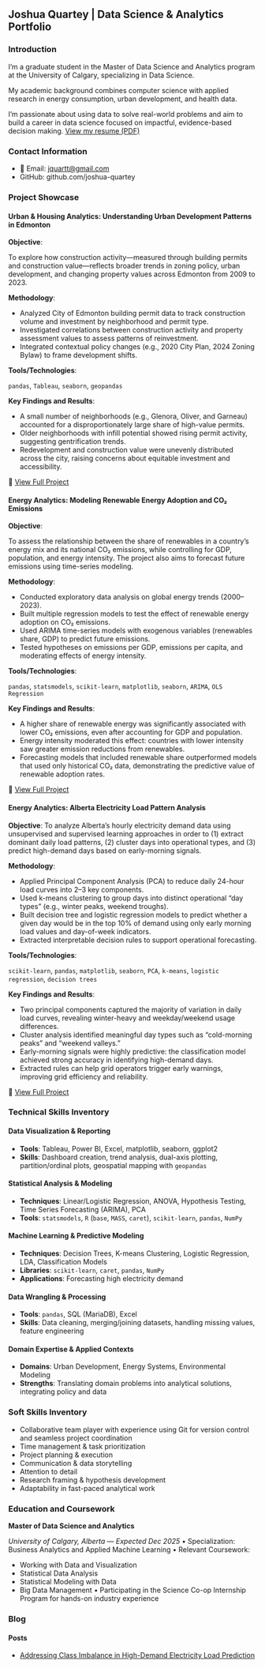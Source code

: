 ## Joshua Quartey | Data Science &amp; Analytics Portfolio
### Introduction
I’m a graduate student in the Master of Data Science and Analytics program at the University of Calgary, specializing in Data Science.

My academic background combines computer science with applied research in energy consumption, urban development, and health data.

I’m passionate about using data to solve real-world problems and aim to build a career in data science focused on impactful, evidence-based decision making.
<a href="assets/files/Resume.pdf" target="_blank">View my resume (PDF)</a>

### Contact Information
* 📧 Email: jquartt@gmail.com
* GitHub: github.com/joshua-quartey
 
### Project Showcase
#### Urban & Housing Analytics: Understanding Urban Development Patterns in Edmonton

**Objective**:

To explore how construction activity—measured through building permits and construction value—reflects broader trends in zoning policy, urban development, and changing property values across Edmonton from 2009 to 2023.

**Methodology**:

* Analyzed City of Edmonton building permit data to track construction volume and investment by neighborhood and permit type.
* Investigated correlations between construction activity and property assessment values to assess patterns of reinvestment.
* Integrated contextual policy changes (e.g., 2020 City Plan, 2024 Zoning Bylaw) to frame development shifts.

**Tools/Technologies**:

`pandas`,  `Tableau`, `seaborn`, `geopandas`

**Key Findings and Results**:

* A small number of neighborhoods (e.g., Glenora, Oliver, and Garneau) accounted for a disproportionately large share of high-value permits.
* Older neighborhoods with infill potential showed rising permit activity, suggesting gentrification trends.
* Redevelopment and construction value were unevenly distributed across the city, raising concerns about equitable investment and accessibility.

🔗 [View Full Project](projects/Urban_Housing_Analytics/Understanding_Urban_Development_Patterns_in_Edmonton.ipynb)


#### Energy Analytics: Modeling Renewable Energy Adoption and CO₂ Emissions

**Objective**:

To assess the relationship between the share of renewables in a country’s energy mix and its national CO₂ emissions, while controlling for GDP, population, and energy intensity. The project also aims to forecast future emissions using time-series modeling.

**Methodology**:

* Conducted exploratory data analysis on global energy trends (2000–2023).
* Built multiple regression models to test the effect of renewable energy adoption on CO₂ emissions.
* Used ARIMA time-series models with exogenous variables (renewables share, GDP) to predict future emissions.
* Tested hypotheses on emissions per GDP, emissions per capita, and moderating effects of energy intensity.

**Tools/Technologies**:

`pandas`, `statsmodels`, `scikit-learn`, `matplotlib`, `seaborn`, `ARIMA`, `OLS Regression`

**Key Findings and Results**:

* A higher share of renewable energy was significantly associated with lower CO₂ emissions, even after accounting for GDP and population.
* Energy intensity moderated this effect: countries with lower intensity saw greater emission reductions from renewables.
* Forecasting models that included renewable share outperformed models that used only historical CO₂ data, demonstrating the predictive value of renewable adoption rates.

🔗 [View Full Project](projects/Energy_Analytics/Modeling_Renewable_Energy_Adoption_and_CO₂_Emissions.ipynb)

#### Energy Analytics: Alberta Electricity Load Pattern Analysis

**Objective**:
To analyze Alberta’s hourly electricity demand data using unsupervised and supervised learning approaches in order to (1) extract dominant daily load patterns, (2) cluster days into operational types, and (3) predict high-demand days based on early-morning signals.

**Methodology**:

* Applied Principal Component Analysis (PCA) to reduce daily 24-hour load curves into 2–3 key components.
* Used k-means clustering to group days into distinct operational “day types” (e.g., winter peaks, weekend troughs).
* Built decision tree and logistic regression models to predict whether a given day would be in the top 10% of demand using only early morning load values and day-of-week indicators.
* Extracted interpretable decision rules to support operational forecasting.

**Tools/Technologies**:

`scikit-learn`, `pandas`, `matplotlib`, `seaborn`, `PCA`, `k-means`, `logistic regression`, `decision trees`

**Key Findings and Results**:

* Two principal components captured the majority of variation in daily load curves, revealing winter-heavy and weekday/weekend usage differences.
* Cluster analysis identified meaningful day types such as “cold-morning peaks” and “weekend valleys.”
* Early-morning signals were highly predictive: the classification model achieved strong accuracy in identifying high-demand days.
* Extracted rules can help grid operators trigger early warnings, improving grid efficiency and reliability.

🔗 [View Full Project](projects/Energy_Analytics/Alberta_Electricity_Load_Pattern_Analysis.ipynb)




### Technical Skills Inventory

#### Data Visualization & Reporting

* **Tools**: Tableau, Power BI, Excel, matplotlib, seaborn, ggplot2
* **Skills**: Dashboard creation, trend analysis, dual-axis plotting, partition/ordinal plots, geospatial mapping with `geopandas`

#### Statistical Analysis & Modeling

* **Techniques**: Linear/Logistic Regression, ANOVA, Hypothesis Testing, Time Series Forecasting (ARIMA), PCA
* **Tools**: `statsmodels`, `R` (`base`, `MASS`, `caret`), `scikit-learn`, `pandas`, `NumPy`

#### Machine Learning & Predictive Modeling

* **Techniques**: Decision Trees, K-means Clustering, Logistic Regression, LDA, Classification Models
* **Libraries**: `scikit-learn`, `caret`, `pandas`, `NumPy`
* **Applications**: Forecasting high electricity demand

#### Data Wrangling & Processing

* **Tools**: `pandas`, SQL (MariaDB), Excel
* **Skills**: Data cleaning, merging/joining datasets, handling missing values, feature engineering

#### Domain Expertise & Applied Contexts

* **Domains**: Urban Development, Energy Systems, Environmental Modeling
* **Strengths**: Translating domain problems into analytical solutions, integrating policy and data

  
### Soft Skills Inventory
* Collaborative team player with experience using Git for version control and seamless project coordination
* Time management & task prioritization
* Project planning & execution
* Communication & data storytelling
* Attention to detail
* Research framing & hypothesis development
* Adaptability in fast-paced analytical work



### Education and Coursework

**Master of Data Science and Analytics**

*University of Calgary, Alberta* — *Expected Dec 2025*
• Specialization: Business Analytics and Applied Machine Learning
• Relevant Coursework:
- Working with Data and Visualization
- Statistical Data Analysis
- Statistical Modeling with Data
- Big Data Management
• Participating in the Science Co-op Internship Program for hands-on industry experience



### Blog 
#### Posts
* [Addressing Class Imbalance in High-Demand Electricity Load Prediction
]("Blog/posts/2025-06-13-class-imbalance-electricity.md")
